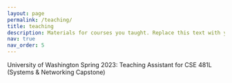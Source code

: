 ```yaml
---
layout: page
permalink: /teaching/
title: teaching
description: Materials for courses you taught. Replace this text with your description.
nav: true
nav_order: 5
---
```


University of Washington Spring 2023: Teaching Assistant for CSE 481L (Systems & Networking Capstone)